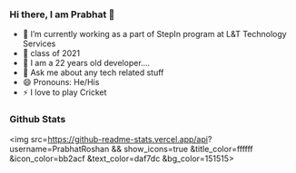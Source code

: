 ### Hi there, I am Prabhat 👋

- 🔭 I’m currently working as a part of StepIn program at L&T Technology Services
- 🌱 class of 2021
- 👯 I am a 22 years old developer....
- 💬 Ask me about any tech related stuff
- 😄 Pronouns: He/His
- ⚡ I love to play Cricket

### Github Stats

<img src=https://github-readme-stats.vercel.app/api?
username=PrabhatRoshan && show_icons=true &title_color=ffffff &icon_color=bb2acf &text_color=daf7dc &bg_color=151515>
